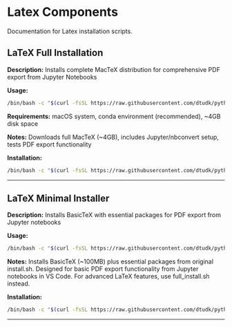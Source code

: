 # Latex Components

Documentation for Latex installation scripts.

## LaTeX Full Installation

**Description:** Installs complete MacTeX distribution for comprehensive PDF export from Jupyter Notebooks

**Usage:**
```bash
/bin/bash -c "$(curl -fsSL https://raw.githubusercontent.com/dtudk/pythonsupport-scripts/main/MacOS/Components/Latex/full_install.sh)"
```

**Requirements:** macOS system, conda environment (recommended), ~4GB disk space

**Notes:** Downloads full MacTeX (~4GB), includes Jupyter/nbconvert setup, tests PDF export functionality

**Installation:**
```bash
/bin/bash -c "$(curl -fsSL https://raw.githubusercontent.com/dtudk/pythonsupport-scripts/main/MacOS/Components/Latex/full_install.sh)"
```

---

## LaTeX Minimal Installer

**Description:** Installs BasicTeX with essential packages for PDF export from Jupyter notebooks

**Usage:**
```bash
/bin/bash -c "$(curl -fsSL https://raw.githubusercontent.com/dtudk/pythonsupport-scripts/main/MacOS/Components/Latex/minimal_install.sh)"
```

**Notes:** Installs BasicTeX (~100MB) plus essential packages from original install.sh. Designed for basic PDF export functionality from Jupyter notebooks in VS Code. For advanced LaTeX features, use full_install.sh instead.

**Installation:**
```bash
/bin/bash -c "$(curl -fsSL https://raw.githubusercontent.com/dtudk/pythonsupport-scripts/main/MacOS/Components/Latex/minimal_install.sh)"
```

---


